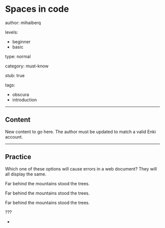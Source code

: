 # Spaces in code
author: mihaiberq

levels:
  - beginner
  - basic

type: normal

category: must-know

stub: true

tags:
  - obscura
  - introduction


---
## Content

New content to go here. The author must be updated to match a valid Enki account.

---
## Practice

Which one of these options will cause errors in a web document?
They will all display the same.
    <p>Far behind the mountains stood the trees.</p>
    <p>
      Far behind the mountains stood the trees.
    </p>
    <p>
            Far behind 
    the mountains 
    stood the trees.
                  </p>

???

* 
